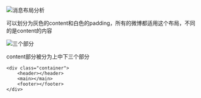 ![消息布局分析](https://qgt-document.oss-cn-beijing.aliyuncs.com/P3-3-HTML-CSS/3/explain/1/%E8%A7%A3%E9%87%8Apadding.png?x-oss-process=image/resize,w_800/watermark,image_d2F0ZXJtYXNrLnBuZz94LW9zcy1wcm9jZXNzPWltYWdlL3Jlc2l6ZSx3XzEwMA==,t_60,g_se,x_10,y_10)

可以划分为灰色的content和白色的padding，所有的微博都适用这个布局，不同的是content的内容

![三个部分](https://qgt-document.oss-cn-beijing.aliyuncs.com/P3-3-HTML-CSS/3/explain/1/%E7%BA%B5%E5%90%91%E9%A1%B5%E9%9D%A2%E5%88%92%E5%88%86.png?x-oss-process=image/resize,w_800/watermark,image_d2F0ZXJtYXNrLnBuZz94LW9zcy1wcm9jZXNzPWltYWdlL3Jlc2l6ZSx3XzEwMA==,t_60,g_se,x_10,y_10)

content部分被分为上中下三个部分
```
<div class="container">
    <header></header>
    <main></main>
    <footer></footer>
</div>
```

